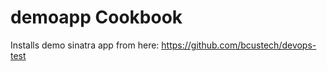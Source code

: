 demoapp Cookbook
================
Installs demo sinatra app from here: https://github.com/bcustech/devops-test
